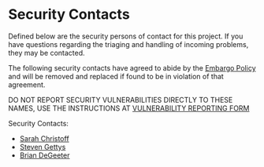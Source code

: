 # Security Contacts

Defined below are the security persons of contact for this project. If you have
questions regarding the triaging and handling of incoming problems, they may be
contacted.

The following security contacts have agreed to abide by the [Embargo Policy](./embargo-policy.md)
and will be removed and replaced if found to be in violation of that agreement.

DO NOT REPORT SECURITY VULNERABILITIES DIRECTLY TO THESE NAMES, USE THE
INSTRUCTIONS AT [VULNERABILITY REPORTING FORM](https://github.com/getporter/porter/security/advisories/new)

Security Contacts:

* [Sarah Christoff](https://github.com/schristoff)
* [Steven Gettys](https://github.com/sgettys)
* [Brian DeGeeter](https://github.com/bdegeeter)